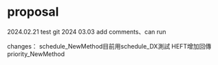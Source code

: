 # proposal
2024.02.21 test git 
2024 03.03 add comments、can run 

changes：
schedule_NewMethod目前用schedule_DX測試
HEFT增加回傳priority_NewMethod